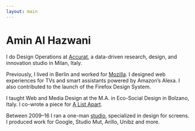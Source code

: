 ```yaml
---
layout: main
---
```


# Amin Al Hazwani

I do Design Operations at [Accurat](http://accurat.it/), a data-driven research, design, and innovation studio in Milan, Italy.

Previously, I lived in Berlin and worked for [Mozilla](http://mozilla.org/). I designed web experiences for TVs and smart assistants powered by Amazon’s Alexa. I also contributed to the launch of the Firefox Design System.

I taught Web and Media Design at the M.A. in Eco-Social Design in Bolzano, Italy. I co-wrote a piece for [A List Apart](https://alistapart.com/article/motion-with-meaning-semantic-animation-in-interface-design).

Between 2009–16 I ran a one-man [studio](https://studio.aminalhazwani.com/), specialized in design for screens. I produced work for Google, Studio Mut, Arillo, Unibz and more. 